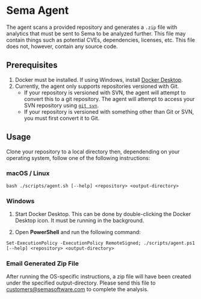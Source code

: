 # Sema Agent

The agent scans a provided repository and generates a `.zip` file with analytics
that must be sent to Sema to be analyzed further.  This file may contain things
such as potential CVEs, dependencies, licenses, etc. This file does not, however,
contain any source code.

## Prerequisites

1. Docker must be installed. If using Windows, install [Docker Desktop][1].
2. Currently, the agent only supports repositories versioned with Git.
   - If your repository is versioned with SVN, the agent will attempt to convert
     this to a git repository. The agent will attempt to access your SVN repository
     using [`git svn`][2].
   - If your repository is versioned with something other than Git or SVN, you must
       first convert it to Git.

## Usage

Clone your repository to a local directory then, dependending on your operating
system, follow one of the following instructions:

### macOS / Linux
```
bash ./scripts/agent.sh [--help] <repository> <output-directory>
```

### Windows
1. Start Docker Desktop. This can be done by double-clicking the Docker Desktop icon.
   It must be running in the background.

2. Open **PowerShell** and run the following command:
```
Set-ExecutionPolicy -ExecutionPolicy RemoteSigned; ./scripts/agent.ps1 [--help] <repository> <output-directory>
```

### Email Generated Zip File
After running the OS-specific instructions, a zip file will have been created under the specified output-directory.
Please send this file to [customers@semasoftware.com](mailto:customers@semasoftware.com) to complete the analysis.


[1]: https://www.docker.com/products/docker-desktop/
[2]: https://git-scm.com/docs/git-svn
